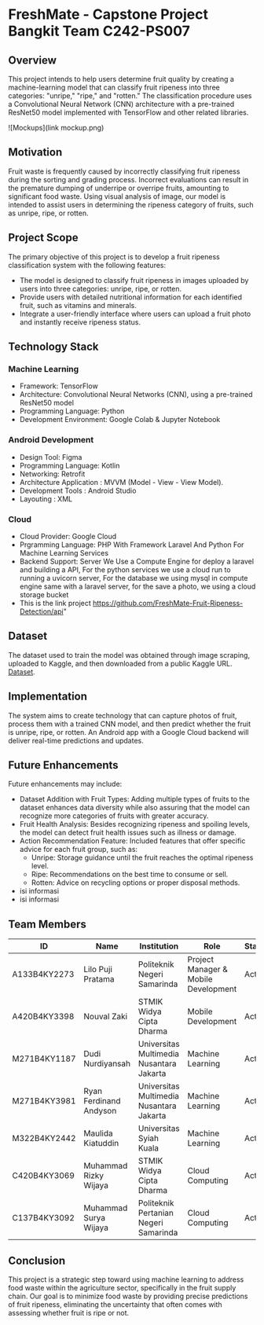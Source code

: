 # FreshMate - Capstone Project Bangkit Team C242-PS007

## Overview

This project intends to help users determine fruit quality by creating a machine-learning model that can classify fruit ripeness into three categories: "unripe," "ripe," and "rotten." The classification procedure uses a Convolutional Neural Network (CNN) architecture with a pre-trained ResNet50 model implemented with TensorFlow and other related libraries.

![Mockups](link mockup.png)


## Motivation

Fruit waste is frequently caused by incorrectly classifying fruit ripeness during the sorting and grading process. Incorrect evaluations can result in the premature dumping of underripe or overripe fruits, amounting to significant food waste. Using visual analysis of image, our model is intended to assist users in determining the ripeness category of fruits, such as unripe, ripe, or rotten.

## Project Scope

The primary objective of this project is to develop a fruit ripeness classification system with the following features:
- The model is designed to classify fruit ripeness in images uploaded by users into three categories: unripe, ripe, or rotten.
- Provide users with detailed nutritional information for each identified fruit, such as vitamins and minerals.
- Integrate a user-friendly interface where users can upload a fruit photo and instantly receive ripeness status.

## Technology Stack

### Machine Learning
- Framework: TensorFlow
- Architecture: Convolutional Neural Networks (CNN), using a pre-trained ResNet50 model
- Programming Language: Python
- Development Environment: Google Colab & Jupyter Notebook

### Android Development
- Design Tool: Figma
- Programming Language: Kotlin
- Networking: Retrofit
- Architecture Application : MVVM (Model - View - View Model).
- Development Tools : Android Studio
- Layouting : XML

### Cloud
- Cloud Provider: Google Cloud
- Prgramming Language: PHP With Framework Laravel And Python For Machine Learning Services
- Backend Support: Server We Use a Compute Engine for deploy a laravel and building a API, For the python services we use a cloud run to running a uvicorn server, For the database we using mysql in compute engine same with a laravel server, for the save a photo, we using a cloud storage bucket
- This is the link project https://github.com/FreshMate-Fruit-Ripeness-Detection/api"
## Dataset

The dataset used to train the model was obtained through image scraping, uploaded to Kaggle, and then downloaded from a public Kaggle URL. [Dataset](https://www.kaggle.com/datasets/dudinurdiyansah/fruit-ripeness-classifier). 

## Implementation

The system aims to create technology that can capture photos of fruit, process them with a trained CNN model, and then predict whether the fruit is unripe, ripe, or rotten. An Android app with a Google Cloud backend will deliver real-time predictions and updates.

## Future Enhancements

Future enhancements may include:
- Dataset Addition with Fruit Types: Adding multiple types of fruits to the dataset enhances data diversity while also assuring that the model can recognize more categories of fruits with greater accuracy.
- Fruit Health Analysis: Besides recognizing ripeness and spoiling levels, the model can detect fruit health issues such as illness or damage.
- Action Recommendation Feature: Included features that offer specific advice for each fruit group, such as:
  - Unripe: Storage guidance until the fruit reaches the optimal ripeness level.
  - Ripe: Recommendations on the best time to consume or sell.
  - Rotten: Advice on recycling options or proper disposal methods.
- isi informasi
- isi informasi

## Team Members

| ID           | Name                            | Institution                              | Role                                 | Status  |
|--------------|---------------------------------|------------------------------------------|--------------------------------------|---------|
| A133B4KY2273 | Lilo Puji Pratama               | Politeknik Negeri Samarinda              | Project Manager & Mobile Development | Active  |
| A420B4KY3398 | Nouval Zaki                     | STMIK Widya Cipta Dharma                 | Mobile Development                   | Active  |
| M271B4KY1187 | Dudi Nurdiyansah                | Universitas Multimedia Nusantara Jakarta | Machine Learning                     | Active  |
| M271B4KY3981 | Ryan Ferdinand Andyson          | Universitas Multimedia Nusantara Jakarta | Machine Learning                     | Active  |
| M322B4KY2442 | Maulida Kiatuddin               | Universitas Syiah Kuala                  | Machine Learning                     | Active  |
| C420B4KY3069 | Muhammad Rizky Wijaya           | STMIK Widya Cipta Dharma                 | Cloud Computing                      | Active  |
| C137B4KY3092 | Muhammad Surya Wijaya           | Politeknik Pertanian Negeri Samarinda    | Cloud Computing                      | Active  |

## Conclusion

This project is a strategic step toward using machine learning to address food waste within the agriculture sector, specifically in the fruit supply chain. Our goal is to minimize food waste by providing precise predictions of fruit ripeness, eliminating the uncertainty that often comes with assessing whether fruit is ripe or not.
